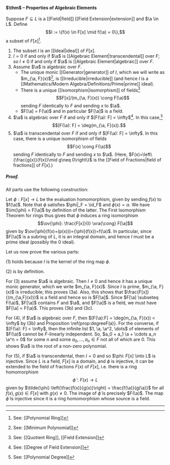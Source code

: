 #### $\thm$ – Properties of Algebraic Elements
Suppose $F \subseteq L$ is a [[Field|field]] [[Field Extension|extension]] and $\a \in L$. Define $$I := \{f(x) \in F[x] \mid f(\a) = 0\},$$ a subset of $F[x]$[^1].

1. The subset $I$ is an [[Ideal|ideal]] of $F[x]$.
2. $I = 0$ if and only if $\a$ is [[Algebraic Element|transcendental]] over $F$; so $I\neq 0$ if and only if $\a$ is [[Algebraic Element|algebraic]] over $F$.
3. Assume $\a$ is algebraic over $F$.
	- The unique monic [[Generator|generator]] of $I$, which we will write as $m_{\a, F}(x)$[^2], is [[Irreducible|irreducible]] (and hence $I$ is a [[Mathematics/Modern Algebra/Definitions/Prime|prime]] ideal).
	- There is a unique [[Isomorphism|isomorphism]] of fields[^3] $$F[x]/(m_{\a, F}(x)) \cong F(\a)$$sending $F$ identically to $F$ and sending $x$ to $\a$.
	- $F[\a] = F(\a)$ and in particular $F[\a]$ is a field.
4. $\a$ is algebraic over $F$ if and only if $[F(\a): F] < \infty$[^4]. In this case,[^5] $$[F(\a): F] = \deg(m_{\a, F}(x)).$$
5. $\a$ is transcendental over $F$ if and only if $[F(\a): F] = \infty$. In this case, there is a unique isomorphism of fields $$F(x) \cong F(\a)$$ sending $F$ identically to $F$ and sending $x$ to $\a$. (Here, $F(x)=\left\{\frac{g(x)}{f(x)}\mid g\neq 0\right\}$ is the [[Field of Fractions|field of fractions]] of $F[x]$.)

##### *Proof.*
All parts use the following construction:
  
Let $\phi: F[x] \to L$ be the evaluation homomorphism, given by sending $f(x)$ to $f(\a)$. Note that $\phi$  satisfies $\phi|_F = \id_F$ and $\phi(x) = \alpha$. We have $\im(\phi) = F[\a]$ by definition of the latter. 
The First Isomorphism Theorem for rings thus  gives that $\phi$ induces a ring isomorphism
$$\ov{\phi}: \frac{F[x]}{I}  \xra{\cong} F[\a]$$
given by $\ov{\phi}(f(x)+(p(x)))={\phi}(f(x))=f(\a)$.  In particular, since $F[\a]$ is a subring of $L$, it is an integral domain, and hence $I$ must be a prime ideal (possibly the $0$ ideal). 

Let us now prove the various parts:

(1) holds because $I$ is the kernel of the ring map $\phi$. 

(2) is by definition.

For (3) assume $\a$ is algebraic. Then $I \ne 0$ and hence it has a unique monic generator, which we write $m_{\a, F}(x)$. Since $I$ is prime, $m_{\a, F}(x)$ is irreducible; this proves (3a). Also, this shows that $\frac{F[x]}{(m_{\a,F}(x))}$ is a field and hence so is $F[\a]$. Since $F[\a] \subseteq F(\a)$, $F[\a]$ contains $F$ and $\a$, and $F[\a]$ is a field, we must have $F[\a] = F(\a)$. This proves (3b) and (3c).

For (4), if $\a$ is algebraic over $F$, then  $[F(\a):F] = \deg(m_{\a, F}(x)) < \infty$ by  (3b) and Proposition \ref{prop:degreeF(a)}. For the converse, if $[F(\a): F] < \infty$, then the infinite list $1, \a, \a^2, \dots$ of elements of $F(\a)$ cannot be $F$-linearly independent. So, $a_0 + a_1 \a + \cdots a_n \a^n = 0$ for some $n$ and some $a_0, \dots, a_n \in F$ not all of which are $0$. This shows $\a$ is the root of a non-zero polynomial.

For (5), if $\a$ is transcendental, then $I = 0$ and so $\phi: F[x] \into L$ is injective. Since $L$ is a field, $F[x]$ is a domain, and $\phi$ is injective, it can be extended to the field of fractions $F(x)$ of $F[x]$, i.e. there is a ring homomorphism $$\tilde{\phi}: F(x) \to L$$given by $\tilde{\phi} \left(\frac{f(x)}{g(x)}\right) = \frac{f(\a)}{g(\a)}$ for all $f(x), g(x) \in F[x]$ with $g(x) \ne 0$. The image of $\tilde{\phi}$ is precisely $F(\a)$. The map $\tilde{\phi}$ is injective since it is a ring homomorphism whose source is a field. 
***

[^1]: See: [[Polynomial Ring]]
[^2]: See: [[Minimum Polynomial]]
[^3]: See: [[Quotient Ring]], [[Field Extension]]
[^4]: See: [[Degree of Field Extension]]
[^5]: See: [[Polynomial Degree]]